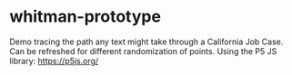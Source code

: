 # whitman-prototype
Demo tracing the path any text might take through a California Job Case. Can be refreshed for different randomization of points.
Using the P5 JS library: https://p5js.org/
